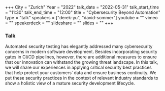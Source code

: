 +++
City = "Zurich"
Year = "2022"
talk_date = "2022-05-31"
talk_start_time = "11:30"
talk_end_time = "12:00"
title = "Cybersecurity Beyond Automation"
type = "talk"
speakers = ["derek-yu", "david-sommer"]
youtube = ""
vimeo = ""
speakerdeck = ""
slideshare = ""
slides = ""
+++

### Talk

Automated security testing has elegantly addressed many cybersecurity concerns in modern software development. Besides incorporating security gates in CI/CD pipelines, however, there are additional measures to ensure that our innovation can withstand the growing threat landscape. In this talk, we will share our experiences in applying critical security best practices that help protect your customers’ data and ensure business continuity. We put these security practices in the context of relevant industry standards to show a holistic view of a mature security development lifecycle.